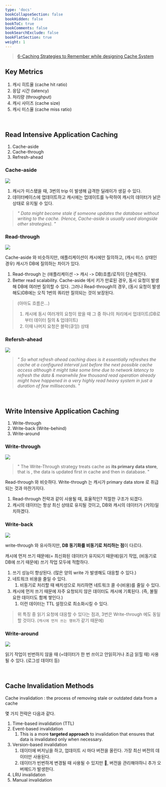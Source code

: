 ```yaml
---
type: 'docs'
bookCollapseSection: false
bookHidden: false
bookToC: true
bookComments: false
bookSearchExclude: false
bookFlatSection: true
weight: 1
---
```


> [6-Caching Strategies to Remember while designing Cache System](https://medium.com/javascript-in-plain-english/6-caching-strategies-to-remember-while-designing-cache-system-da058a3757cf)

## Key Metrics

1. 캐시 히트율 (cache hit ratio)
2. 응답 시간 (latency)
3. 처리량 (throughput)
4. 캐시 사이즈 (cache size)
5. 캐시 미스율 (cache miss ratio)

<br>

## Read Intensive Application Caching

1. Cache-aside
2. Cache-through
3. Refresh-ahead

### Cache-aside

![](/images/[DEV]%20캐싱%20전략_00.png)

1. 캐시가 미스됐을 때, 3번의 trip 이 발생해 급격한 딜레이가 생길 수 있다.
2. 데이터베이스에 업데이트하고 캐시에는 업데이트를 누락하여 캐시의 데이터가 낡은 상태로 유지될 수 있다.

 > *" Data might become stale if someone updates the database without writing to the cache. (Hence, Cache-aside is usually used alongside other strategies). "*

### Read-through

![](/images/[DEV]%20캐싱%20전략_48.png)

Cache-aside 와 비슷하지만, 애플리케이션이 캐시에만 질의하고, (캐시 미스 상태인 경우) 캐시가 DB에 질의하는 차이가 있다.

1. Read-through 는 (애플리케이션 -> 캐시 -> DB)흐름/로직이 단순해진다.
2. Better read scalability. Cache-aside 에서 키가 만료된 경우, 동시 요청이 발생해 DB에 여러번 질의할 수 있다. 그러나 Read-through의 경우, (동시 요청이 발생해도)DB에는 오직 1번의 쿼리만 질의되는 것이 보장된다. 
> (아마도 흐름은...) 
> 1. 캐시에 동시 여러개의 요청이 왔을 때 그 중 하나의 처리에서 업데이트(DB로부터 데이터 질의 & 업데이트) 
> 2. 이때 나머지 요청은 블락(큐잉) 상태

### Refersh-ahead

![](/images/[DEV]%20캐싱%20전략_35.png)

> *" So what refresh ahead caching does is it essentially refreshes the cache at a configured interval just before the next possible cache access although it might take some time due to network latency to refresh the data & meanwhile few thousand read operation already might have happened in a very highly read heavy system in just a duration of few milliseconds. "*

<br>

## Write Intensive Application Caching

1. Write-through
2. Write-back (Write-behind)
3. Write-around

### Write-through

![](/images/[DEV]%20캐싱%20전략_13.png)

> " The Write-Through strategy treats cache as **its primary data store**, that is , the data is updated first in cache and then in database. "

Read-through 와 비슷하다. Write-through 는 캐시가 primary data store 로 취급되는 것과 마찬가지다.

1. Read-through 전략과 같이 사용될 때, 효율적인? 적절한 구조가 되겠다.
2. 캐시의 데이터는 항상 최신 상태로 유지될 것이고, DB와 캐시의 데이터가 (거의)일치하겠다.

### Write-back

![](/images/[DEV]%20캐싱%20전략_22.png)

write-through 와 유사하지만, **DB 동기화를 비동기로 처리하는 점**이 다르다.

캐시에 먼저 쓰기 때문에(= 최신화된 데이터가 유지되기 때문에)읽기 작업, (비동기로 DB에 쓰기 때문에) 쓰기 작업 모두에 적합하다.

1. 쓰기 성능이 향상된다. (많은 양의 write 가 발생해도 대응할 수 있다.)
2. 네트워크 비용을 줄일 수 있다.
   1. 비동기로 처리할 때 배치성으로 처리하면 네트워크 콜 수(비용)를 줄일 수 있다.
3. 캐시에 먼저 쓰기 때문에 자주 요청되지 않은 데이터도 캐시에 기록된다. (즉, 불필요한 데이터도 함께 쌓인다.)
   1. 이런 데이터는 TTL 설정으로 최소화시킬 수 있다.

> 위 특징 중 읽기 요청에 대응할 수 있다는 점과, 3번은 Write-through 에도 동일할 것이다. (`캐시에 먼저 쓰는 행위`가 같기 때문에)

### Write-around

![](/images/[DEV]%20캐싱%20전략_08.png)

읽기 작업이 빈번하지 않을 때 (=데이터가 한 번 쓰이고 안읽히거나 조금 읽힐 때) 사용될 수 있다. (로그성 데이터 등)

<br>

## Cache Invalidation Methods

Cache invalidation : the process of removing stale or outdated data from a cache

몇 가지 전략은 다음과 같다.

1. Time-based invalidation (TTL)
2. Event-based invalidation
   1. This is a more **targeted approach** to invalidation that ensures that data is invalidated only when necessary.
3. Version-based invalidation
   1. 데이터에 버저닝을 하고, 업데이트 시 마다 버전을 올린다. 가장 최신 버전의 데이터만 사용된다.
   2. 데이터가 빈번하게 변경될 때 사용될 수 있지만 :thinking:, 버전을 관리해야하니 추가 오버헤드가 발생한다.
4. LRU invalidation
5. Manual invalidation